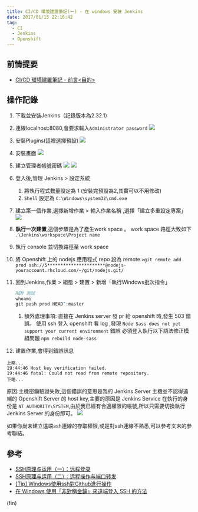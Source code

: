 ```yaml
---
title: CI/CD 環境建置筆記(一) - 在 windows 安裝 Jenkins 
date: 2017/01/15 22:16:42
tag:
  - CI
  - Jenkins
  - Openshift
---
```


## 前情提要

- [CI/CD 環境建置筆記 - 前言<目的>](/2017/01/15/ci_use_jenkins/)

## 操作記錄

1. 下載並安裝Jenkins（記錄版本為2.32.1）
2. 連線localhost:8080,會要求輸入`Administrator password`
![](https://i.imgur.com/ik5l0sq.jpg)

3. 安裝Plugins(這裡選擇預設)
![](https://i.imgur.com/dOad35P.jpg)


4. 安裝畫面
![](https://i.imgur.com/6FyGHPm.jpg)

5. 建立管理者帳號密碼
![](https://i.imgur.com/AzHrJdu.jpg)
![](https://i.imgur.com/2ct8GiO.jpg)

6. 登入後,管理 Jenkins > 設定系統
	1. 將執行程式數量設定為 1  (安裝完預設為2,其實可以不用修改)
	2. `Shell` 設定為 `C:\Windows\system32\cmd.exe` 

7. 建立第一個作業,選擇新增作業 > 輸入作業名稱 ,選擇「建立多重設定專案」
![](https://i.imgur.com/0xkci16.jpg)
8.  **執行一次建置**,這個步驟是為了產生work space 。
work space 路徑大致如下 `.\Jenkins\workspace\Project name`

9. 執行 console 並切換路徑至 work space 
10. 將 Openshift 上的 nodejs 應用程式 repo 設為 remote
	`>git remote add prod ssh://5**********************@nodejs-youraccount.rhcloud.com/~/git/nodejs.git/`
	
11. 回到Jenkins,作業 > 組態 > 建置 > 新增「執行Windows批次指令」
	
	``` bat
	REM 測試
	whoami
	git push prod HEAD^:master
	```

	1. 額外處理事項:
	直接在 Jenkins server 發 pr 給 openshift 時,發生 503 錯誤。
	使用 ssh 登入 openshift 看 log ,發現 
	`Node Sass does not yet support your current environment` 錯誤
	必須登入執行以下語法修正模組問題 `npm rebuild node-sass` 
	
12. 建置作業,會得到錯誤訊息
```
上略...
19:44:46 Host key verification failed.
19:44:46 fatal: Could not read from remote repository.
下略...
```
	
原因:主機密鑰驗證失敗,這個錯誤的意思是我的 Jenkins Server 主機並不認得遠端的 Openshift Server 的 host key,主要的原因是 Jenkins Service 在執行的身份是 `NT AUTHORITY\SYSTEM`,由於我已經有合適權限的帳號,所以只需要切換執行 Jenkins Server 的身份即可。
![](https://i.imgur.com/HSJoXJp.jpg)

如果你尚未建立遠端ssh連線的存取權限,或是對ssh連線不熟悉,可以參考文末的參考聯結。

## 參考

- [SSH原理与运用（一）：远程登录](http://www.ruanyifeng.com/blog/2011/12/ssh_remote_login.html)
- [SSH原理与运用（二）：远程操作与端口转发](http://www.ruanyifeng.com/blog/2011/12/ssh_port_forwarding.html)
- [[Tip] Windows使用ssh對Github進行操作](https://dotblogs.com.tw/kirkchen/2013/04/23/use_ssh_to_interact_with_github_in_windows)
- [在 Windows 使用「非對稱金鑰」來遠端登入 SSH 的方法](http://www.vixual.net/blog/archives/190)

(fin)